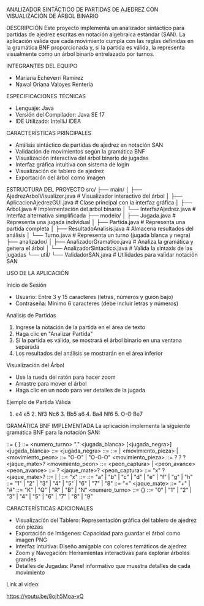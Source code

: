 ANALIZADOR SINTÁCTICO DE PARTIDAS DE AJEDREZ CON VISUALIZACIÓN DE ÁRBOL BINARIO

DESCRIPCIÓN
Este proyecto implementa un analizador sintáctico para partidas de ajedrez escritas en notación algebraica estándar (SAN). La aplicación valida que cada movimiento cumpla con las reglas definidas en la gramática BNF proporcionada y, si la partida es válida, la representa visualmente como un árbol binario entrelazado por turnos.

INTEGRANTES DEL EQUIPO
- Mariana Echeverri Ramirez
- Nawal Oriana Valoyes Rentería

ESPECIFICACIONES TÉCNICAS
- Lenguaje: Java
- Versión del Compilador: Java SE 17
- IDE Utilizado: IntelliJ IDEA

CARACTERÍSTICAS PRINCIPALES
- Análisis sintáctico de partidas de ajedrez en notación SAN
- Validación de movimientos según la gramática BNF
- Visualización interactiva del árbol binario de jugadas
- Interfaz gráfica intuitiva con sistema de login
- Visualización de tablero de ajedrez
- Exportación del árbol como imagen

ESTRUCTURA DEL PROYECTO
src/
├── main/
│   ├── AjedrezArbolVisualizer.java  # Visualizador interactivo del árbol
│   ├── AplicacionAjedrezGUI.java    # Clase principal con la interfaz gráfica
│   ├── Arbol.java                   # Implementación del árbol binario
│   └── InterfazAjedrez.java         # Interfaz alternativa simplificada
├── modelo/
│   ├── Jugada.java                  # Representa una jugada individual
│   ├── Partida.java                 # Representa una partida completa
│   ├── ResultadoAnalisis.java       # Almacena resultados del análisis
│   └── Turno.java                   # Representa un turno (jugada blanca y negra)
├── analizador/
│   ├── AnalizadorGramatico.java     # Analiza la gramática y genera el árbol
│   └── AnalizadorSintactico.java    # Valida la sintaxis de las jugadas
└── util/
    └── ValidadorSAN.java            # Utilidades para validar notación SAN

USO DE LA APLICACIÓN

Inicio de Sesión
- Usuario: Entre 3 y 15 caracteres (letras, números y guión bajo)
- Contraseña: Mínimo 6 caracteres (debe incluir letras y números)

Análisis de Partidas
1. Ingrese la notación de la partida en el área de texto
2. Haga clic en "Analizar Partida"
3. Si la partida es válida, se mostrará el árbol binario en una ventana separada
4. Los resultados del análisis se mostrarán en el área inferior

Visualización del Árbol
- Use la rueda del ratón para hacer zoom
- Arrastre para mover el árbol
- Haga clic en un nodo para ver detalles de la jugada

Ejemplo de Partida Válida
1. e4 e5 2. Nf3 Nc6 3. Bb5 a6 4. Ba4 Nf6 5. O-O Be7

GRAMÁTICA BNF IMPLEMENTADA
La aplicación implementa la siguiente gramática BNF para la notación SAN:

<partida> ::= { <turno> }
<turno> ::= <numero_turno> "." <jugada_blanca> [<jugada_negra>]
<jugada_blanca> ::= <jugada>
<jugada_negra> ::= <jugada>
<jugada> ::= <enroque> | <movimiento_pieza> | <movimiento_peon>
<enroque> ::= "O-O" | "O-O-O"
<movimiento_pieza> ::= <pieza> <desambiguacion>? <captura>? <casilla> <promocion>? <jaque_mate>?
<movimiento_peon> ::= <peon_captura> | <peon_avance>
<peon_avance> ::= <casilla> <promocion>? <jaque_mate>?
<peon_captura> ::= <letra> "x" <casilla> <promocion>? <jaque_mate>?
<desambiguacion> ::= <letra> | <numero> | <letra><numero>
<captura> ::= "x"
<casilla> ::= <letra><numero>
<letra> ::= "a" | "b" | "c" | "d" | "e" | "f" | "g" | "h"
<numero> ::= "1" | "2" | "3" | "4" | "5" | "6" | "7" | "8"
<promocion> ::= "=" <pieza>
<jaque_mate> ::= "+" | "#"
<pieza> ::= "K" | "Q" | "R" | "B" | "N"
<numero_turno> ::= <digito> {<digito>}
<digito> ::= "0" | "1" | "2" | "3" | "4" | "5" | "6" | "7" | "8" | "9"

CARACTERÍSTICAS ADICIONALES
- Visualización del Tablero: Representación gráfica del tablero de ajedrez con piezas
- Exportación de Imágenes: Capacidad para guardar el árbol como imagen PNG
- Interfaz Intuitiva: Diseño amigable con colores temáticos de ajedrez
- Zoom y Navegación: Herramientas interactivas para explorar árboles grandes
- Detalles de Jugadas: Panel informativo que muestra detalles de cada movimiento

Link al video:

https://youtu.be/8ojh5Moa-vQ

